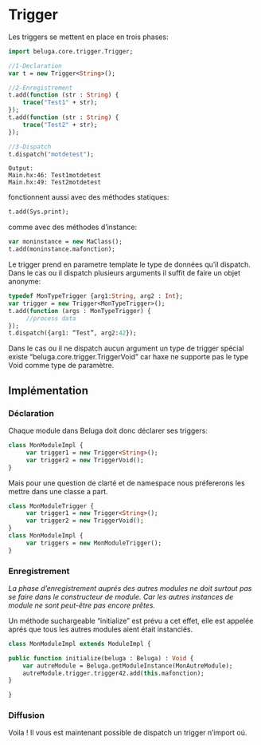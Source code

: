 # Trigger

Les triggers se mettent en place en trois phases:

```haxe
import beluga.core.trigger.Trigger;

//1-Declaration
var t = new Trigger<String>();

//2-Enregistrement
t.add(function (str : String) {
	trace("Test1" + str);
});
t.add(function (str : String) {
	trace("Test2" + str);
});

//3-Dispatch
t.dispatch("motdetest");
```

```
Output:
Main.hx:46: Test1motdetest
Main.hx:49: Test2motdetest
```

fonctionnent aussi avec des méthodes statiques:

```haxe
t.add(Sys.print);
```

comme avec des méthodes d’instance:

```haxe
var moninstance = new MaClass();
t.add(moninstance.mafonction);
```

Le trigger prend en parametre template le type de données qu’il dispatch. Dans le cas ou il dispatch plusieurs arguments il suffit de faire un objet anonyme:

```haxe
typedef MonTypeTrigger {arg1:String, arg2 : Int};
var trigger = new Trigger<MonTypeTrigger>();
t.add(function (args : MonTypeTrigger) {
     //process data
});
t.dispatch({arg1: “Test”, arg2:42});
```

Dans le cas ou il ne dispatch aucun argument un type de trigger spécial existe “beluga.core.trigger.TriggerVoid” car haxe ne supporte pas le type Void comme type de paramètre.

## Implémentation

### Déclaration

Chaque module dans Beluga doit donc déclarer ses triggers:

```haxe
class MonModuleImpl {
     var trigger1 = new Trigger<String>();
     var trigger2 = new TriggerVoid();
}
```

Mais pour une question de clarté et de namespace nous préfererons les mettre dans une classe a part.

```haxe
class MonModuleTrigger {
     var trigger1 = new Trigger<String>();
     var trigger2 = new TriggerVoid();
}
class MonModuleImpl {
     var triggers = new MonModuleTrigger();
}
```

### Enregistrement

*La phase d’enregistrement auprés des autres modules ne doit surtout pas se faire dans le constructeur de module. Car les autres instances de module ne sont peut-être pas encore prêtes.*

Un méthode suchargeable “initialize” est prévu a cet effet, elle est appelée aprés que tous les autres modules aient était instanciés.

```haxe
class MonModuleImpl extends ModuleImpl {

public function initialize(beluga : Beluga) : Void {
    var autreModule = Beluga.getModuleInstance(MonAutreModule);
    autreModule.trigger.trigger42.add(this.mafonction);
}

}
```
### Diffusion

Voila ! Il vous est maintenant possible de dispatch un trigger n’import oú.
